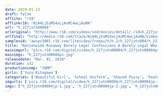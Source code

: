 ```yaml
---
date: 2019-01-13
draft: false
affsite: "r18"
afflinkr18: "NjA4LjEuMS4xLjAuMC4wLjAuMA"
url: "h_227jutn00004"
urloriginal: "http://www.r18.com/videos/vod/movies/detail/-/id=h_227jutn00004"
urlfinal: "http://media.r18.com/track/NjA4LjEuMS4xLjAuMC4wLjAuMA/videos/vod/movies/detail/-/id=h_227jutn00004"
samplevid: "awspv3001.r18.com/litevideo/freepv/h/h_2/h_227jutn004/h_227jutn004_dmb_w.mp4"
title: "Nationwide Runaway Barely Legal Confessions A Barely Legal Who Came From Matsudo And Is Now Waiting For A Miracle Yuzu Kitagawa"
mainimgurl: "pics.r18.com/digital/video/h_227jutn00004/h_227jutn00004ps.jpg"
mainimgs: "h_227jutn00004ps.jpg"
releasedate: "Mar. 01, 2018"
duration: 142
productioncomp: "JUMP"
girls: ['Yuzu Kitagawa']
categories: ['Beautiful Girl', 'School Uniform', 'Shaved Pussy', 'Featured Actress', 'Threesome / Foursome', 'Big Vibrator', 'Hi-Def']
imgurls: ['pics.r18.com/digital/video/h_227jutn00004/h_227jutn00004jp-1.jpg', 'pics.r18.com/digital/video/h_227jutn00004/h_227jutn00004jp-2.jpg', 'pics.r18.com/digital/video/h_227jutn00004/h_227jutn00004jp-3.jpg', 'pics.r18.com/digital/video/h_227jutn00004/h_227jutn00004jp-4.jpg', 'pics.r18.com/digital/video/h_227jutn00004/h_227jutn00004jp-5.jpg', 'pics.r18.com/digital/video/h_227jutn00004/h_227jutn00004jp-6.jpg', 'pics.r18.com/digital/video/h_227jutn00004/h_227jutn00004jp-7.jpg', 'pics.r18.com/digital/video/h_227jutn00004/h_227jutn00004jp-8.jpg', 'pics.r18.com/digital/video/h_227jutn00004/h_227jutn00004jp-9.jpg', 'pics.r18.com/digital/video/h_227jutn00004/h_227jutn00004jp-10.jpg', 'pics.r18.com/digital/video/h_227jutn00004/h_227jutn00004jp-11.jpg', 'pics.r18.com/digital/video/h_227jutn00004/h_227jutn00004jp-12.jpg', 'pics.r18.com/digital/video/h_227jutn00004/h_227jutn00004jp-13.jpg', 'pics.r18.com/digital/video/h_227jutn00004/h_227jutn00004jp-14.jpg', 'pics.r18.com/digital/video/h_227jutn00004/h_227jutn00004jp-15.jpg', 'pics.r18.com/digital/video/h_227jutn00004/h_227jutn00004jp-16.jpg', 'pics.r18.com/digital/video/h_227jutn00004/h_227jutn00004jp-17.jpg', 'pics.r18.com/digital/video/h_227jutn00004/h_227jutn00004jp-18.jpg', 'pics.r18.com/digital/video/h_227jutn00004/h_227jutn00004jp-19.jpg', 'pics.r18.com/digital/video/h_227jutn00004/h_227jutn00004jp-20.jpg']
imgs: ['h_227jutn00004jp-1.jpg', 'h_227jutn00004jp-2.jpg', 'h_227jutn00004jp-3.jpg', 'h_227jutn00004jp-4.jpg', 'h_227jutn00004jp-5.jpg', 'h_227jutn00004jp-6.jpg', 'h_227jutn00004jp-7.jpg', 'h_227jutn00004jp-8.jpg', 'h_227jutn00004jp-9.jpg', 'h_227jutn00004jp-10.jpg', 'h_227jutn00004jp-11.jpg', 'h_227jutn00004jp-12.jpg', 'h_227jutn00004jp-13.jpg', 'h_227jutn00004jp-14.jpg', 'h_227jutn00004jp-15.jpg', 'h_227jutn00004jp-16.jpg', 'h_227jutn00004jp-17.jpg', 'h_227jutn00004jp-18.jpg', 'h_227jutn00004jp-19.jpg', 'h_227jutn00004jp-20.jpg']
---
```

